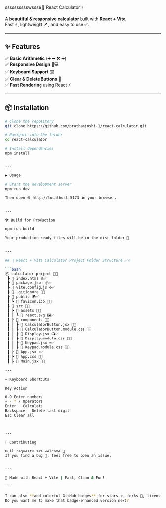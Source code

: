 sssssssssswssse 🧮 React Calculator ⚡

A **beautiful & responsive calculator** built with **React + Vite**.  
Fast ⚡, lightweight 🪶, and easy to use ✅.

---

## ✨ Features
✅ **Basic Arithmetic** (➕ ➖ ✖ ➗)  
✅ **Responsive Design** 📱💻  
✅ **Keyboard Support** ⌨️  
✅ **Clear & Delete Buttons** 🧹  
✅ **Fast Rendering** using React ⚡  

---

## 📦 Installation

```bash
# Clone the repository
git clone https://github.com/prathamjoshi-1/react-calculator.git

# Navigate into the folder
cd react-calculator

# Install dependencies
npm install


---

▶️ Usage

# Start the development server
npm run dev

Then open 🌐 http://localhost:5173 in your browser.


---

🛠️ Build for Production

npm run build

Your production-ready files will be in the dist folder 📂.


---

## 🧮 React + Vite Calculator Project Folder Structure ✅🔥

```bash
📦 calculator-project 🧮🚀  
 ┣ 📜 index.html 🌐✅  
 ┣ 📜 package.json 📦✅  
 ┣ 📜 vite.config.js ⚙️✅  
 ┣ 📜 .gitignore 🙈✅  
 ┣ 📂 public 🌍✅  
 ┃ ┗ 📜 favicon.ico 🎯✅  
 ┣ 📂 src 📂✅  
 ┃ ┣ 📂 assets 🎨✅  
 ┃ ┃ ┗ 📜 react.svg 🖼️✅  
 ┃ ┣ 📂 components 🧩✅  
 ┃ ┃ ┣ 📜 CalculatorButton.jsx 🔘✅  
 ┃ ┃ ┣ 📜 CalculatorButton.module.css 🎨✅  
 ┃ ┃ ┣ 📜 Display.jsx 📺✅  
 ┃ ┃ ┣ 📜 Display.module.css 🎨✅  
 ┃ ┃ ┣ 📜 Keypad.jsx ⌨️✅  
 ┃ ┃ ┣ 📜 Keypad.module.css 🎨✅  
 ┃ ┣ 📜 App.jsx ⚛️✅  
 ┃ ┣ 📜 App.css 🎨✅  
 ┃ ┣ 📜 Main.jsx 🏁✅

---

⌨️ Keyboard Shortcuts

Key	Action

0-9	Enter numbers
+ - * /	Operators
Enter	Calculate
Backspace	Delete last digit
Esc	Clear all



---

🤝 Contributing

Pull requests are welcome 💚!
If you find a bug 🐞, feel free to open an issue.


---

💚 Made with React + Vite | Fast, Clean & Fun!

---

I can also **add colorful GitHub badges** for stars ⭐, forks 🍴, license 📜, and live demo 🌐 so your repo looks **super professional**.  
Do you want me to make that badge-enhanced version next?

